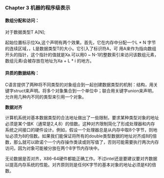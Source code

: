 ### Chapter 3 机器的程序级表示

#### 数组分配和访问：

对于数据类型T  A[N];

起始位置标示位Xa,这个声明有两个效果。首先，它在内存中分配一个L * N 字节的连续区域，，L是数据类型T的大小。它引入了标识符A，可  用A来作为指向数组开头的指针，这个指针的值就是Xa.可以用0 ~ N-1的整数索引来访问该数组元素，数组元素i会被存放在地址为Xa + L * i 的地方。

#### 异质的数据结构：

C语言提供了两种将不同类型的对象组合到一起创建数据类型的机制：结构，用关键字struct来声明。将多个对象集合到一个单位中；联合用关键字union来声明，允许用几种内不同的类型来引用一个对象。

**数据对齐**

 计算机系统对基本数据类型的合法地址做出了一些限制，要求某种类型对象的地址必须是某个值K（通常是2,4,8）的倍数。这种对齐限制简化了形成处理器和内存系统之间接口的硬件设计。例如，假设一个处理器总是从内存中取8个字节，则地址必须为8的倍数。如果我们能保证将所有的double类型数据的地址对齐成8的倍数，那么就可以欧诺个一个内存操作类读或则写值了，否则可能需要执行两次内存访问，因为对象可能被分放在两个8字节内存块中。

无论数据是否对齐，X86-64硬件都能正确工作。不过intel还是要建议要对齐数据以提高内存系统的性能。对齐原则则是任何K字节的基本对象的地址必须是K的倍数。